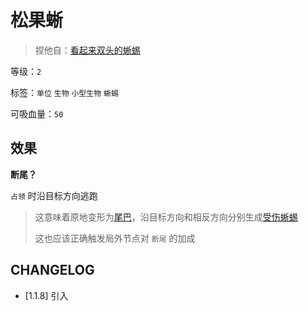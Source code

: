 # 松果蜥

> 捏他自：[看起来双头的蜥蜴](https://zh.wikipedia.org/wiki/%E6%9D%BE%E6%9E%9C%E8%9C%A5)

等级：`2`

标签：`单位` `生物` `小型生物` `蜥蜴`

可吸血量：`50`

## 效果

**断尾？**

`占领` 时沿目标方向逃跑

> 这意味着原地变形为[尾巴](尾巴.md)，沿目标方向和相反方向分别生成[受伤蜥蜴](受伤蜥蜴.md)
>
> 这也应该正确触发局外节点对 `断尾` 的加成

## CHANGELOG

- [1.1.8] 引入
